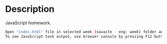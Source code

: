 # Description
JavaScript homework.
```bash
Open "index.html" file in selected week (savaite - eng: week) folder and select task from list to view.
To see JavaScript task output, use browser console by pressing F12 button on keyboard. 
```
